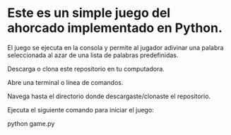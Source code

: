 # Este es un simple juego del ahorcado implementado en Python. 

El juego se ejecuta en la consola y permite al jugador adivinar una palabra seleccionada al azar de una lista de palabras predefinidas.

Descarga o clona este repositorio en tu computadora.

Abre una terminal o línea de comandos.

Navega hasta el directorio donde descargaste/clonaste el repositorio.

Ejecuta el siguiente comando para iniciar el juego:

python game.py
